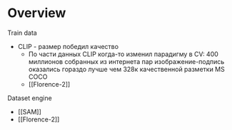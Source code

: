 


# Overview

Train data
- CLIP - размер победил качество
	- По части данных CLIP когда-то изменил парадигму в CV: 400 миллионов собранных из интернета пар изображение-подпись оказались гораздо лучше чем 328к качественной разметки MS COCO
	- [[Florence-2]]


Dataset engine
- [[SAM]]
- [[Florence-2]]

